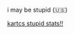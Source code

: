 i may be stupid (🇺🇸)

[kartcs stupid stats!!](readme-stats-steel-pi.vercel.app/api?username=kartcs&hide=contribs,prs)
